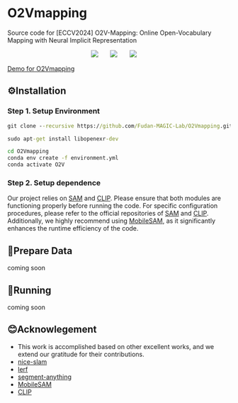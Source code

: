 # O2Vmapping
Source code for [ECCV2024] O2V-Mapping: Online Open-Vocabulary Mapping with Neural Implicit Representation



<div align="center">
    <a href='https://arxiv.org/abs/2404.06836'><img src='https://img.shields.io/badge/arXiv-2404.06836-b31b1b.svg'></a> &nbsp;&nbsp;&nbsp;&nbsp;&nbsp;
 <a href='https://github.com/Fudan-MAGIC-Lab/O2Vmapping'><img src='https://img.shields.io/badge/Github-Code-blue'></a> &nbsp;&nbsp;&nbsp;&nbsp;&nbsp;
<a href='https://www.youtube.com/watch?v=zWirggX_hiA&t=5s'><img src='https://img.shields.io/badge/Youtube-Video-red'></a> &nbsp;&nbsp;&nbsp;&nbsp;&nbsp;
</div>



[Demo for O2Vmapping](https://github.com/Fudan-MAGIC-Lab/O2Vmapping/blob/main/semantic_search.mp4)




## ⚙️Installation
### Step 1. Setup Environment

```cmd
git clone --recursive https://github.com/Fudan-MAGIC-Lab/O2Vmapping.git

sudo apt-get install libopenexr-dev

cd O2Vmapping
conda env create -f environment.yml
conda activate O2V
```

### Step 2. Setup dependence

Our project relies on [SAM](https://github.com/facebookresearch/segment-anything) and [CLIP](https://github.com/openai/CLIP). Please ensure that both modules are functioning properly before running the code. For specific configuration procedures, please refer to the official repositories of [SAM]((https://github.com/facebookresearch/segment-anything)) and [CLIP](https://github.com/openai/CLIP). Additionally, we highly recommend using [MobileSAM](https://github.com/ChaoningZhang/MobileSAM), as it significantly enhances the runtime efficiency of the code.




## 📂Prepare Data
coming soon


## 🏃Running
coming soon







## 😊Acknowlegement

- This work is accomplished based on other excellent works, and we extend our gratitude for their contributions.
- [nice-slam](https://github.com/cvg/nice-slam)
- [lerf](https://github.com/kerrj/lerf)
- [segment-anything](https://github.com/facebookresearch/segment-anything)
- [MobileSAM](https://github.com/ChaoningZhang/MobileSAM)
- [CLIP](https://github.com/openai/CLIP)